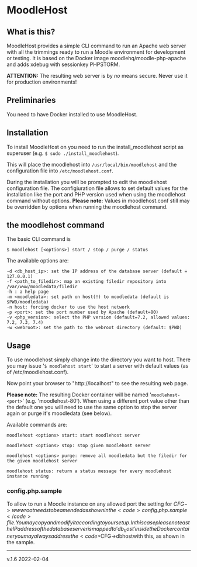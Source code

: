 # MoodleHost

## What is this?
MoodleHost provides a simple CLI command to run an Apache web server with all the trimmings ready to run a Moodle environment for development or testing. It is based on the Docker image moodlehq/moodle-php-apache and adds xdebug with sessionkey PHPSTORM. 

<b>ATTENTION:</b> The resulting web server is by <i>no</i> means secure. Never use it for production environments!


## Preliminaries
You need to have Docker installed to use MoodleHost.

## Installation
To install MoodleHost on you need to run the install_moodlehost script as superuser (e.g. <code>$ sudo ./install_moodlehost</code>). 

This will place the moodlehost into <code>/usr/local/bin/moodlehost</code> and the configuration file into <code>/etc/moodlehost.conf</code>.

During the installation you will be prompted to edit the moodlehost configuration file. The configiuration file allows to set default values for the installation like the port and PHP version used when using the moodlehost command without options. <b>Please note:</b> Values in moodlehost.conf still may be overridden by options when running the moodlehost command.

## the moodlehost command
The basic CLI command is

	$ moodlehost [<options>] start / stop / purge / status
	
The available options are:

	-d <db_host_ip>: set the IP address of the database server (default = 127.0.0.1)
	-f <path_to_filedir>: map an existing filedir repository into /var/www/moodledata/filedir
	-h : a help page
	-m <moodledata>: set path on host(!) to moodledata (default is $PWD/moodledata)
	-n host: forcing docker to use the host network
	-p <port>: set the port number used by Apache (default=80)
	-v <php_version>: select the PHP version (default=7.2, allowed values: 7.2, 7.3, 7.4)
	-w <webroot>: set the path to the webroot directory (default: $PWD)

## Usage
To use moodlehost simply change into the directory you want to host. There you may issue '<code>$ moodlehost start</code>' to start a server with default values (as of /etc/moodlehost.conf).

Now point your browser to "http://localhost" to see the resulting web page.

<b>Please note:</b> The resulting Docker container will be named '<code>moodlehost-\<port></code>' (e.g. 'moodlehost-80'). When using a different port value other than the default one you will need to use the same option to stop the server again or purge it's moodledata (see below).

Available commands are:

	moodlehost <options> start: start moodlehost server

	moodlehost <options> stop: stop given moodlehost server

	moodlehost <options> purge: remove all moodledata but the filedir for the given moodlehost server

	moodlehost status: return a status message for every moodlehost instance running

### config.php.sample
To allow to run a Moodle instance on any allowed port the setting for $CFG->wwwroot needs to be amended as shown in the<code>config.php.sample</code>file. You may copy and modify it according to your setup. In this case please note as the IP address of the database server is mapped to 'db_host' inside the Docker container you may always address the<code>$CFG->dbhost</code>with this, as shown in the sample.

<hr>
v.1.6 2022-02-04
